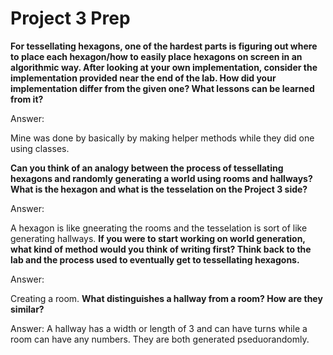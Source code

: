 # Project 3 Prep

**For tessellating hexagons, one of the hardest parts is figuring out where to place each hexagon/how to easily place hexagons on screen in an algorithmic way.
After looking at your own implementation, consider the implementation provided near the end of the lab.
How did your implementation differ from the given one? What lessons can be learned from it?**

Answer:

Mine was done by basically by making helper methods while they did one using classes.

**Can you think of an analogy between the process of tessellating hexagons and randomly generating a world using rooms and hallways?
What is the hexagon and what is the tesselation on the Project 3 side?**

Answer:

A hexagon is like gneerating the rooms and the tesselation is sort of like generating hallways.
**If you were to start working on world generation, what kind of method would you think of writing first? 
Think back to the lab and the process used to eventually get to tessellating hexagons.**

Answer:

Creating a room.
**What distinguishes a hallway from a room? How are they similar?**

Answer:
A hallway has a width or length of 3 and can have turns while a room can have any numbers. They are both generated pseduorandomly.